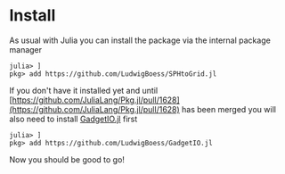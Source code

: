 # Install

As usual with Julia you can install the package via the internal package manager

```@example
julia> ]
pkg> add https://github.com/LudwigBoess/SPHtoGrid.jl
```

If you don't have it installed yet and until [https://github.com/JuliaLang/Pkg.jl/pull/1628](https://github.com/JuliaLang/Pkg.jl/pull/1628) has been merged you will also need to install [GadgetIO.jl](https://github.com/LudwigBoess/GadgetIO.jl) first

```@example
julia> ]
pkg> add https://github.com/LudwigBoess/GadgetIO.jl
```

Now you should be good to go!